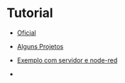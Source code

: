 # Tutorial

* [Oficial](https://nodered.org/docs/tutorials/)

* [Alguns Projetos](https://www.makerhero.com/?s=node-red&post_type=post)

* [Exemplo com servidor e node-red](https://curtocircuito.com.br/blog/Categoria%20IoT/esp32:-node-red-editor-de-fluxo-on-line)

* 

